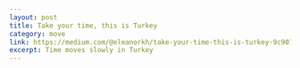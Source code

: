 ```yaml
---
layout: post
title: Take your time, this is Turkey
category: move
link: https://medium.com/@eleanorkh/take-your-time-this-is-turkey-9c9072e21616
excerpt: Time moves slowly in Turkey
---
```

